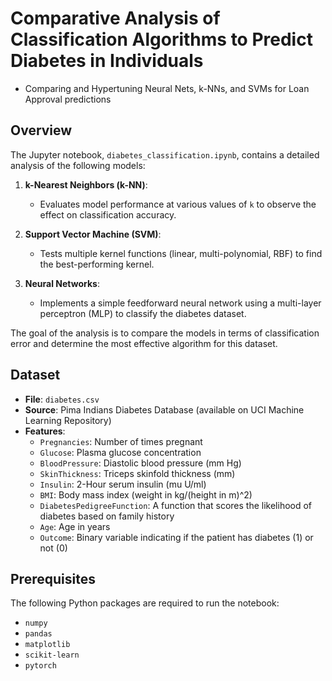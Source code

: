 # Comparative Analysis of Classification Algorithms to Predict Diabetes in Individuals

- Comparing and Hypertuning Neural Nets, k-NNs, and SVMs for Loan Approval predictions

## Overview

The Jupyter notebook, `diabetes_classification.ipynb`, contains a detailed analysis of the following models:

1. **k-Nearest Neighbors (k-NN)**:
    - Evaluates model performance at various values of `k` to observe the effect on classification accuracy.
    
2. **Support Vector Machine (SVM)**:
    - Tests multiple kernel functions (linear, multi-polynomial, RBF) to find the best-performing kernel.
    
3. **Neural Networks**:
    - Implements a simple feedforward neural network using a multi-layer perceptron (MLP) to classify the diabetes dataset.

The goal of the analysis is to compare the models in terms of classification error and determine the most effective algorithm for this dataset.

## Dataset

- **File**: `diabetes.csv`
- **Source**: Pima Indians Diabetes Database (available on UCI Machine Learning Repository)
- **Features**:
    - `Pregnancies`: Number of times pregnant
    - `Glucose`: Plasma glucose concentration
    - `BloodPressure`: Diastolic blood pressure (mm Hg)
    - `SkinThickness`: Triceps skinfold thickness (mm)
    - `Insulin`: 2-Hour serum insulin (mu U/ml)
    - `BMI`: Body mass index (weight in kg/(height in m)^2)
    - `DiabetesPedigreeFunction`: A function that scores the likelihood of diabetes based on family history
    - `Age`: Age in years
    - `Outcome`: Binary variable indicating if the patient has diabetes (1) or not (0)

## Prerequisites

The following Python packages are required to run the notebook:

- `numpy`
- `pandas`
- `matplotlib`
- `scikit-learn`
- `pytorch`
